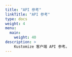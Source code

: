 ```yaml
---
title: "API 参考"
linkTitle: "API 参考"
type: docs
weight: 4
menu:
  main:
    weight: 40
description: >
    Kustomize 客户端 API 参考。
---
```

